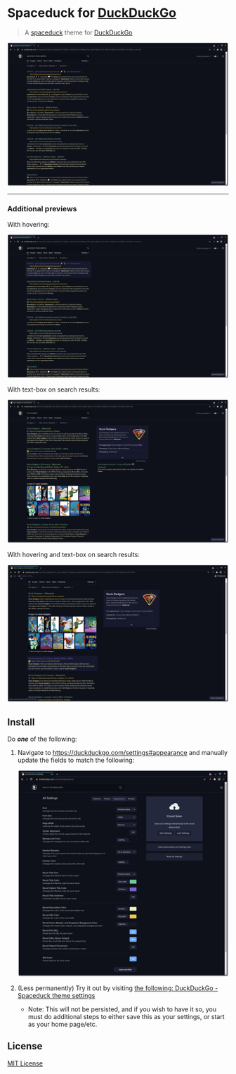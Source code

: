 # Spaceduck for [DuckDuckGo](https://duckduckgo.com/)

> A [spaceduck](https://github.com/pineapplegiant/spaceduck) theme for [DuckDuckGo](https://duckduckgo.com/)

![Screenshot](./ddg_spaceduck_no_hover.png)

---

### Additional previews

With hovering:

![hover](./ddg_spaceduck_hover.png)

With text-box on search results:

![text-box](./ddg_spaceduck_with_textbox.png)

With hovering and text-box on search results:

![textbox-and-hover](./ddg_spaceduck_textbox_hover.png)

## Install

Do _**one**_ of the following:

1.  Navigate to https://duckduckgo.com/settings#appearance and manually update the fields to match the following:

    ![](./ddg_settings_spaceduck.png)

2. (Less permanently) Try it out by visiting [the following: DuckDuckGo - Spaceduck theme settings](https://duckduckgo.com/?kae=t&kbc=1&kax=v273-5&k8=ecf0c1&k21=16172d&k7=0f111b&k9=5ccc96&kaa=7a5ccc&kx=f2ce00&kj=0f111b)
    * Note: This will not be persisted, and if you wish to have it so, you must do additional steps to either save this as your settings, or start as your home page/etc.

## License

[MIT License](./LICENSE)


